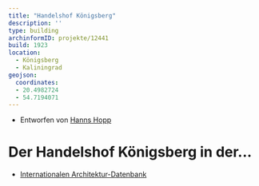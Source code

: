 ```yaml
---
title: "Handelshof Königsberg"
description: ''
type: building
archinformID: projekte/12441
build: 1923
location:
  - Königsberg
  - Kaliningrad
geojson:
  coordinates:
  - 20.4982724
  - 54.7194071
---
```


* Entworfen von [Hanns Hopp](/tags/Hanns-Hopp)

# Der Handelshof Königsberg in der...
* [Internationalen Architektur-Datenbank](https://deu.archinform.net/projekte/12441.htm)
